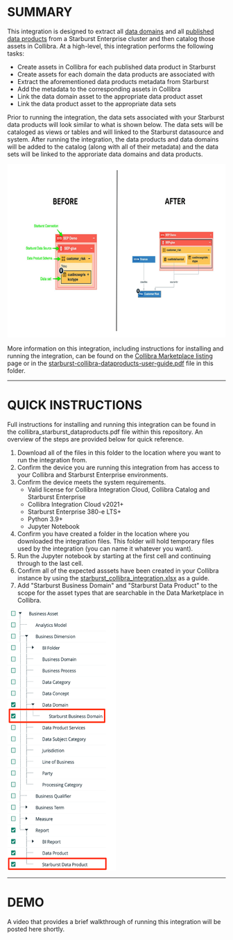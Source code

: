 # SUMMARY
This integration is designed to extract all [data domains](https://docs.starburst.io/latest/data-products/domain-management.html#create-a-domain) and all [published data products](https://docs.starburst.io/latest/data-products/index.html) from a Starburst Enterprise cluster and then catalog those assets in Collibra.  At a high-level, this integration performs the following tasks:
 * Create assets in Collibra for each published data product in Starburst
 * Create assets for each domain the data products are associated with
 * Extract the aforementioned data products metadata from Starburst
 * Add the metadata to the corresponding assets in Collibra
 * Link the data domain asset to the appropriate data product asset
 * Link the data product asset to the appropriate data sets

Prior to running the integration, the data sets associated with your Starburst data products will look similar to what is shown below.  The data sets will be cataloged as views or tables and will linked to the Starburst datasource and system.  After running the integration, the data products and data domains will be added to the catalog (along with all of their metadata) and the data sets will be linked to the approriate data domains and data products.

<img src="https://github.com/starburstdata/starburst-collibra/blob/main/images/integration-before-after.png?raw=true" height="400" width="800">


More information on this integration, including instructions for installing and running the integration, can be found on the [Collibra Marketplace listing](https://marketplace.collibra.com/listings/starburst-jdbc-driver/) page or in the [starburst-collibra-dataproducts-user-guide.pdf](https://github.com/starburstdata/starburst-collibra/blob/main/data_products/starburst-collibra-dataproducts-user-guide.pdf) file in this folder.

---
# QUICK INSTRUCTIONS
Full instructions for installing and running this integration can be found in the collibra_starburst_dataproducts.pdf file within this repository.  An overview of the steps are provided below for quick reference.
1. Download all of the files in this folder to the location where you want to run the integration from.
2. Confirm the device you are running this integration from has access to your Collibra and Starburst Enterprise environments.
3. Confirm the device meets the system requirements.
    * Valid license for Collibra Integration Cloud, Collibra Catalog and Starburst Enterprise
    * Collibra Integration Cloud v2021+
    * Starburst Enterprise 380-e LTS+
    * Python 3.9+
    * Jupyter Notebook
5. Confirm you have created a folder in the location where you downloaded the integration files.  This folder will hold temporary files used by the integration (you can name it whatever you want).
6. Run the Jupyter notebook by starting at the first cell and continuing through to the last cell.
7. Confirm all of the expected asssets have been created in your Collibra instance by using the [starburst_collibra_integration.xlsx](https://github.com/starburstdata/starburst-collibra/blob/main/data_products/cma/starburst_collibra_integration.xlsx) as a guide.
8. Add "Starburst Business Domain" and "Starburst Data Product" to the scope for the asset types that are searchable in the Data Marketplace in Collibra.

<img src="https://github.com/starburstdata/starburst-collibra/blob/main/images/marketplace_scopes.png?raw=true" height="600" width = "250">

___
# DEMO
A video that provides a brief walkthrough of running this integration will be posted here shortly.

